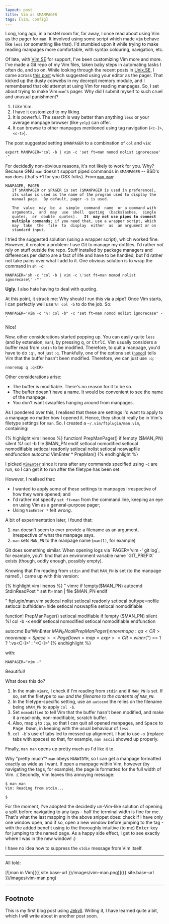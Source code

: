 ```yaml
---
layout: post
title: Vim as $MANPAGER
tags: [vim, config]
---
```


Long, long ago, in a hostel room far, far away, I once read about using Vim as
the pager for `man`. It involved using some script which made `vim` behave like
`less` (or something like that). I'd stumbled upon it while trying to make
reading manpages more comfortable, with syntax colouring, navigation, etc.

Of late, with [Vim.SE] for support, I've been customizing Vim more and more.
I've made a Git repo of my Vim files, taken baby steps in automating tasks I
often do, and so on. While looking through the recent posts in [Unix.SE], I came
across [this post][1] which suggested using your editor as the pager. That
kicked up the dusty cobwebs in my decrepit memory module, and I remembered that
old attempt at using Vim for reading manpages. So, I set about trying to make
Vim `man`'s pager. Why did I submit myself to such cruel and unusual punishment?

1. I *like* Vim.
2. I have it customized to my liking.
3. It is powerful. The search is way better than anything `less` or your average
   manpage browser (like `yelp`) can offer.
4. It can browse to other manpages mentioned using tag navigation (`<c-]>`,
   `<c-t>`).

The post suggested setting `$MANPAGER` to a combination of `col` and `vim`:

	export MANPAGER="col -b | vim -c 'set ft=man nomod nolist ignorecase' -"

For decidedly non-obvious reasons, it's not likely to work for you. Why?
Because GNU `man` doesn't support piped commands in `$MANPAGER` -- BSD's `man`
does (that's +1 for you OSX folks). From [`man man`][man]:

<pre><code>MANPAGER, PAGER
   If $MANPAGER or $PAGER is set ($MANPAGER is used in preference),
   its value is used as the name of the program used to display the
   manual page.  By default, pager -s is used.

   The  value  may  be  a  simple  command  name  or a command with
   arguments,  and  may  use  shell  quoting  (backslashes,  single
   quotes,  or  double  quotes).   <strong>It  may not use pipes to connect
   multiple commands</strong>; if you need that, use a wrapper script, which
   may  take  the  file  to  display  either  as  an argument or on
   standard input.
</code></pre>

I tried the suggested solution (using a wrapper script), which worked fine.
However, it created a problem: I use Git to manage my dotfiles. I'd rather *not*
rely on stuff outside the repo. Stuff installed by package managers and
differences per distro are a fact of life and have to be handled, but I'd rather
not take pains over what I add to it. One obvious solution is to wrap the
command in `sh -c`:

    MANPAGER='sh -c "col -b | vim -c \'set ft=man nomod nolist ignorecase\' -"'

**Ugly.** I also hate having to deal with quoting.

<!-- section -->

At this point, it struck me: Why should I run this via a pipe? Once Vim starts,
I can perfectly well use `%! col -b` to do the job. So:

    MANPAGER='vim -c "%! col -b" -c "set ft=man nomod nolist ignorecase" -'

Nice!

Now, other considerations started popping up. You can easily quite `less` (and
by extension, `man`), by pressing <kbd>q</kbd>, or <kbd>Ctrl</kbd><kbd>C</kbd>.
Vim usually considers a buffer read from `stdin` to be modified. Therefore, to
quit a manpage, you'd have to do `:q!`, not just `:q`. Thankfully, one of the
options set ([`nomod`][nomod]) tells Vim that the buffer hasn't been modified.
Therefore, we can just use `:q`:

    nnoremap q :q<CR>

Other considerations arise:

- The buffer is modifiable. There's no reason for it to be so.
- The buffer doesn't have a name. It would be convenient to see the name of the
  manpage.
- You don't want swapfiles hanging around from manpages.

As I pondered over this, I realised that these are settings I'd want to apply to
a manpage no matter how I opened it. Hence, they should really be in Vim's
filetype settings for `man`. So, I created a `~/.vim/ftplugin/man.vim`,
containing:

{% highlight vim linenos %}
function! PrepManPager()
	if !empty ($MAN_PN)
		silent %! col -b
		file $MAN_PN
	endif
	setlocal nomodified
	setlocal nomodifiable
	setlocal readonly
	setlocal nolist
	setlocal noswapfile
endfunction
autocmd VimEnter * PrepMan()
{% endhighlight %}

I picked [`VimEnter`][vimenter] since it runs after any commands specified using
`-c` are run, so I can get it to run after the filetype has been set.

However, I realised that:

- I wanted to apply some of these settings to manpages irrespective of how they
  were opened; and
- I'd rather not specify `set ft=man` from the command line, keeping an eye on
  using Vim as a general-purpose pager;
- Using `VimEnter *` felt *wrong*.

A bit of experimentation later, I found that:

1. `man` doesn't seem to ever provide a filename as an argument, irrespective of
   what the manpage says.
2. `man` sets `MAN_PN` to the manpage name (`man(1)`, for example)

<aside markdown="1">
Git does something similar. When opening logs via `PAGER='vim -' git log`, for
example, you'll find that an environment variable name `GIT_PREFIX` exists
(though, oddly enough, possibly empty).
</aside>

<!-- section -->

Knowing that I'm reading from `stdin` and that `MAN_PN` is set (to the manpage
name!), I came up with this version:

{% highlight vim linenos %}
" vimrc
if !empty($MAN_PN)
	autocmd StdinReadPost * set ft=man | file $MAN_PN
endif

" ftplugin/man.vim
setlocal nolist
setlocal readonly
setlocal buftype=nofile
setlocal bufhidden=hide
setlocal noswapfile
setlocal nomodifiable

function! PrepManPager()
	setlocal modifiable
	if !empty ($MAN_PN)
		silent %! col -b -x
	endif
	setlocal nomodified
	setlocal nomodifiable
endfunction

autocmd BufWinEnter $MAN_PN call PrepManPager()
nnoremap q :qa<CR>
nnoremap <Space> <PageDown>
map <expr> <CR> winnr('$') == 1 ? ':vs<CR><C-]>' : '<C-]>'
{% endhighlight %}

with:

    MANPAGER="vim -"

Beautiful!

What does this do?

1. In the main `vimrc`, I check if I'm reading from `stdin` and if `MAN_PN` is
   set. If so, set the filetype to `man` *and the filename to the contents of
   `MAN_PN`*.
2. In the filetype-specific setting, use an `autocmd` the relies on the filename
   being `$MAN_PN` to apply `col -b`.
3. Set `nomodified` to tell Vim that the buffer hasn't been modified, and
   make it a read-only, non-modifiable, scratch buffer.
4. Also, map `q` to `:qa`, so that I can quit all opened manpages, and
   <kbd>Space</kbd> to <kbd>Page&nbsp;Down</kbd>, in keeping with the usual behaviour
   of `less`.
5. `col -b`'s use of tabs led to messed up alignment. I had to use `-x` (replace
   tabs with spaces) so that, for example, `man ascii` showed up properly.

Finally, `man man` opens up pretty much as I'd like it to.

Why "pretty much"? `man` obeys `MANWIDTH`, so I can get a manpage formatted
exactly as wide as I want. If open a manpage within Vim, however (by navigating
the tags, for example), the page is formatted for the full width of Vim. :(
Secondly, Vim leaves this annoying message:

```
$ man man
Vim: Reading from stdin...

$
```

For the moment, I've adopted the decidedly un-Vim-like solution of opening a
split before navigating to any tags - half the terminal width is fine for me.
That's what the last mapping in the above snippet does: check if I have only one
window open, and if so, open a new window before jumping to the tag - with the
added benefit using to the thoroughly intuitive (to me) <kbd>Enter</kbd> key for
jumping to the named page. As a happy side effect, I get to see exactly where I
was in the new window! :)

I have no idea how to suppress the `stdin` message from Vim itself.

---
All told:

[![man in Vim]({{ site.base-url }}/images/vim-man.png)]({{ site.base-url }}/images/vim-man.png)

---

<!-- section -->

## Footnote

This is my first blog post using [Jekyll](http://jekyllrb.com/). Writing it, I
have learned quite a bit, which I will write about in another post soon.

 [Unix.SE]: http://unix.stackexchange.com
 [Vim.SE]: http://vi.stackexchange.com
 [man]: http://man7.org/linux/man-pages/man1/man.1.html
 [1]: http://unix.stackexchange.com/a/1853/70524
 [nomod]: http://vimhelp.appspot.com/options.txt.html#%27nomod%27
 [vimenter]: http://vimhelp.appspot.com/autocmd.txt.html#VimEnter
